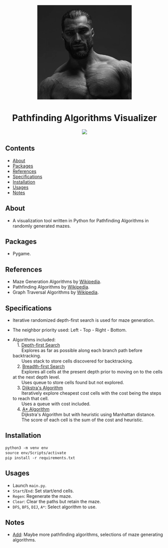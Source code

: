 <div align="center">



<img src="./thumbnail.png" width="300">

# Pathfinding Algorithms Visualizer

<img src="https://img.shields.io/badge/Python-FFD43B?style=for-the-badge&logo=python&logoColor=blue">

</div> 

## Contents
* [About](#about)
* [Packages](#packages)
* [References](#references)
* [Specifications](#specifications)
* [Installation](#installation)
* [Usages](#usages)
* [Notes](#notes)

<a name="about"></a>
## About
- A visualization tool written in Python for Pathfinding Algorithms in randomly generated mazes.  

<a name="packages"></a>
## Packages
- Pygame.

<a name="references"></a>
## References
- Maze Generation Algorithms by [Wikipedia](https://en.wikipedia.org/wiki/Maze_generation_algorithm).  
- Pathfinding Algorithms by [Wikipedia](https://en.wikipedia.org/wiki/Pathfinding).  
- Graph Traversal Algorithms by [Wikipedia](https://en.wikipedia.org/wiki/Graph_traversal).  
  
<a name="specifications"></a>
## Specifications
- Iterative randomized depth-first search is used for maze generation.  
  
- The neighbor priority used: Left - Top - Right - Bottom.  
  
- Algorithms included:  
&emsp;1. <ins>Depth-first Search</ins>  
&emsp;&emsp;Explores as far as possible along each branch path before backtracking.  
&emsp;&emsp;Uses stack to store cells discovered for backtracking.  
&emsp;2. <ins>Breadth-first Search</ins>  
&emsp;&emsp;Explores all cells at the present depth prior to moving on to the cells at the next depth level.  
&emsp;&emsp;Uses queue to store cells found but not explored.  
&emsp;3. <ins>Dijkstra's Algorithm</ins>  
&emsp;&emsp;Iteratively explore cheapest cost cells with the cost being the steps to reach that cell.  
&emsp;&emsp;Uses a queue with cost included.  
&emsp;4. <ins>A* Algorithm</ins>  
&emsp;&emsp;Dijkstra's Algorithm but with heuristic using Manhattan distance.  
&emsp;&emsp;The score of each cell is the sum of the cost and heuristic.  

<a name="installation"></a>
## Installation
```
python3 -m venv env
source env/Scripts/activate
pip install -r requirements.txt
```  

<a name="usages"></a>
## Usages
- Launch ```main.py```.  
- ```Start```/```End```: Set start/end cells.
- ```Regen```: Regenerate the maze.
- ```Clear```: Clear the paths but retain the maze.  
- ```DFS```, ```BFS```, ```DIJ```, ```A*```: Select algorithm to use.

<a name="notes"></a>
## Notes
- <ins>Add</ins>: Maybe more pathfinding algorithms, selections of maze generating algorithms.


